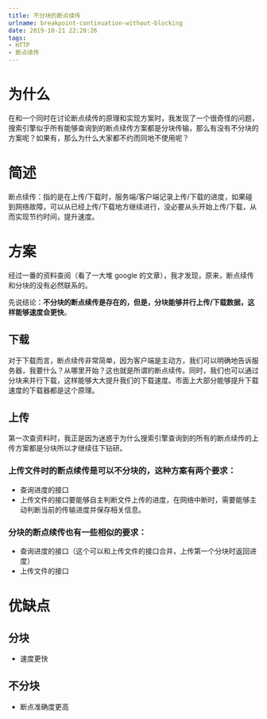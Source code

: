 ```yaml
---
title: 不分块的断点续传
urlname: breakpoint-continuation-without-blocking
date: 2019-10-21 22:20:26
tags:
- HTTP
- 断点续传
---
```


# 为什么

在和一个同时在讨论断点续传的原理和实现方案时，我发现了一个很奇怪的问题，搜索引擎似乎所有能够查询到的断点续传方案都是分块传输，那么有没有不分块的方案呢？如果有，那么为什么大家都不约而同地不使用呢？

<!--more-->

# 简述

断点续传：指的是在上传/下载时，服务端/客户端记录上传/下载的进度，如果碰到网络故障，可以从已经上传/下载地方继续进行，没必要从头开始上传/下载，从而实现节约时间，提升速度。

# 方案

经过一番的资料查阅（看了一大堆 google 的文章），我才发现，原来，断点续传和分块的没有必然联系的。

先说结论：**不分块的断点续传是存在的，但是，分块能够并行上传/下载数据，这样能够速度会更快**。

## 下载

对于下载而言，断点续传非常简单，因为客户端是主动方，我们可以明确地告诉服务器，我要什么？从哪里开始？这也就是所谓的断点续传。同时，我们也可以通过分块来并行下载，这样能够大大提升我们的下载速度。市面上大部分能够提升下载速度的下载器都是这个原理。

## 上传

第一次查资料时，我正是因为迷惑于为什么搜索引擎查询到的所有的断点续传的上传方案都是分块所以才继续往下钻研。

### 上传文件时的断点续传是可以不分块的，这种方案有两个要求：

- 查询进度的接口
- 上传文件的接口要能够自主判断文件上传的进度，在网络中断时，需要能够主动判断当前的传输进度并保存相关信息。

### 分块的断点续传也有一些相似的要求：

- 查询进度的接口（这个可以和上传文件的接口合并，上传第一个分块时返回进度）
- 上传文件的接口

# 优缺点

## 分块

- 速度更快

## 不分块

- 断点准确度更高